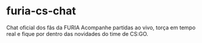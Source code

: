 # furia-cs-chat
Chat oficial dos fãs da FURIA Acompanhe partidas ao vivo, torça em tempo real e fique por dentro das novidades do time de CS:GO.
